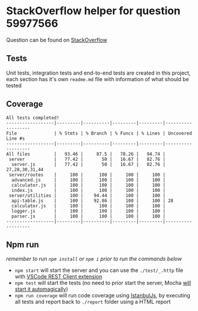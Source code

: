 # StackOverflow helper for question 59977566

Question can be found on [StackOverflow](https://stackoverflow.com/q/59977566/28004)

## Tests

Unit tests, integration tests and end-to-end tests are created in this project,
each section has it's own `readme.md` file with information of what should be tested

## Coverage

```batch
All tests completed!
------------------|---------|----------|---------|---------|-------------------
File              | % Stmts | % Branch | % Funcs | % Lines | Uncovered Line #s
------------------|---------|----------|---------|---------|-------------------
All files         |   93.46 |     87.5 |   78.26 |   94.74 | 
 server           |   77.42 |       50 |   16.67 |   82.76 | 
  server.js       |   77.42 |       50 |   16.67 |   82.76 | 27,28,30,31,44   
 server/routes    |     100 |      100 |     100 |     100 | 
  advanced.js     |     100 |      100 |     100 |     100 | 
  calculator.js   |     100 |      100 |     100 |     100 | 
  index.js        |     100 |      100 |     100 |     100 | 
 server/utilities |     100 |    94.44 |     100 |     100 | 
  api-table.js    |     100 |    92.86 |     100 |     100 | 28
  calculator.js   |     100 |      100 |     100 |     100 | 
  logger.js       |     100 |      100 |     100 |     100 | 
  parser.js       |     100 |      100 |     100 |     100 | 
------------------|---------|----------|---------|---------|-------------------
```

## Npm run

*remember to run `npm install` or `npm i` prior to run the commands below* 

 - `npm start` will start the server and you can use the `./test/_.http` file with [VSCode REST Client extension](https://marketplace.visualstudio.com/items?itemName=humao.rest-client) 
 - `npm test` will start the tests (no need to prior start the server, Mocha [will start it automagically](https://www.chaijs.com/plugins/chai-http/))
 - `npm run coverage` will run code coverage using [IstanbulJs](https://www.npmjs.com/package/nyc), by executing all tests and report back to `./report` folder using a HTML report
